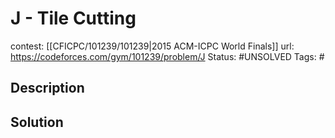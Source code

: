 # J - Tile Cutting

contest: [[CFICPC/101239/101239|2015 ACM-ICPC World Finals]]
url: https://codeforces.com/gym/101239/problem/J
Status: #UNSOLVED
Tags: #

## Description

## Solution

